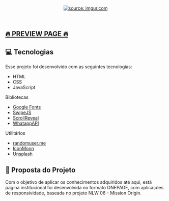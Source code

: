 
<br>

<p align="center">
<a href="https://imgur.com/bJZimV6"><img src="https://i.imgur.com/bJZimV6.jpg" title="source: imgur.com" /></a>
</p>

<br>

<p align="center">
<a href="https://mateusgerigk.github.io/JimmysPizza/" target="_blank">
  
  ## 🔥  PREVIEW PAGE  🔥
  
  </a>
</p>

## 💻 Tecnologias

Esse projeto foi desenvolvido com as seguintes tecnologias:

- HTML
- CSS
- JavaScript

Bibliotecas

- [Google Fonts](https://fonts.google.com/)
- [SwipeJS](https://github.com/nolimits4web/Swiper)
- [ScrollReveal](https://scrollrevealjs.org)
- [WhatappAPI](https://api.whatsapp.com/)

Utilitários

- [randomuser.me](https://randomuser.me/photos)
- [IconMoon](https://icomoon.io/app/#/select)
- [Unsplash](https://unsplash.com/)

##  📝 Proposta do Projeto

Com o objetivo de aplicar os conhecimentos adquiridos até aqui, está pagina institucional foi desenvolvida no formato ONEPAGE, com aplicações de responsividade, baseada no projeto NLW 06 - Mission Origin.
